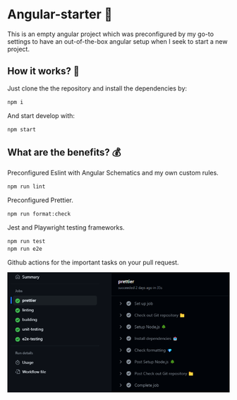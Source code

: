 # Angular-starter 🚀

This is an empty angular project which was preconfigured by my go-to settings to have an out-of-the-box angular setup when I seek to start a new project.

## How it works? 🔧

Just clone the the repository and install the dependencies by:

```bash
npm i
```

And start develop with:

```bash
npm start
```

## What are the benefits? 💰

Preconfigured Eslint with Angular Schematics and my own custom rules.

```bash
npm run lint
```

Preconfigured Prettier.

```bash
npm run format:check
```

Jest and Playwright testing frameworks.

```bash
npm run test
npm run e2e
```

Github actions for the important tasks on your pull request.

![CI example](docs/ci_example.png)
